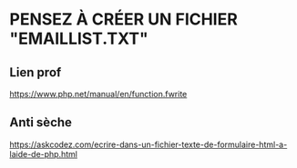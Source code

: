 # PENSEZ À CRÉER UN FICHIER "EMAILLIST.TXT"

## Lien prof
https://www.php.net/manual/en/function.fwrite

## Anti sèche
https://askcodez.com/ecrire-dans-un-fichier-texte-de-formulaire-html-a-laide-de-php.html
